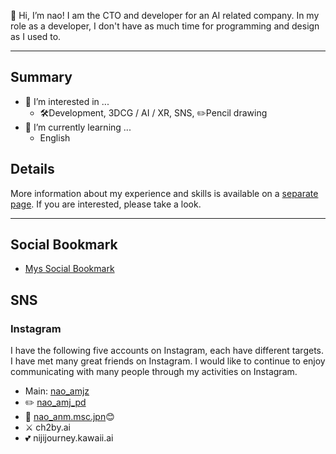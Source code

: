 👋 Hi, I’m nao! I am the CTO and developer for an AI related company. 
In my role as a developer, I don't have as much time for programming and design as I used to.

---

## Summary
- 👀 I’m interested in ...
  - 🛠️Development, 3DCG / AI / XR, SNS, ✏️Pencil drawing
- 🌱 I’m currently learning ...
  - English

## Details
More information about my experience and skills is available on a [separate page](Details.md). If you are interested, please take a look.

---

## Social Bookmark
- [Mys Social Bookmark](https://github.com/nao-amj/my-social-bookmark/issues)

## SNS
### Instagram
I have the following five accounts on Instagram, each have different targets. I have met many great friends on Instagram. I would like to continue to enjoy communicating with many people through my activities on Instagram.

- Main: [nao_amjz](https://www.instagram.com/nao_amjz/)
- ✏️ [nao_amj_pd](https://www.instagram.com/nao_amj_pd/)
- 🎵 [nao_anm.msc.jpn](https://www.instagram.com/nao_anm.msc.jpn/)😊
- ⚔️ ch2by.ai
- 💕 nijijourney.kawaii.ai


 




<!---
nao-anm-msc-jpn/nao-anm-msc-jpn is a ✨ special ✨ repository because its `README.md` (this file) appears on your GitHub profile.
You can click the Preview link to take a look at your changes.
--->
